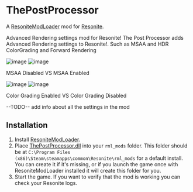 # ThePostProcessor

A [ResoniteModLoader](https://github.com/resonite-modding-group/ResoniteModLoader) mod for [Resonite](https://resonite.com/).

Advanced Rendering settings mod for Resonite!
The Post Processor adds Advanced Rendering settings to Resonite!. Such as MSAA and HDR ColorGrading and Forward Rendering

![image](https://github.com/user-attachments/assets/72ac8bf5-4390-4b7b-ac73-2970aa596e58)
![image](https://github.com/user-attachments/assets/8a66b49c-f5aa-46bf-8c05-d67c0d9587b0)

MSAA Disabled VS MSAA Enabled

![image](https://github.com/user-attachments/assets/bfb44c9d-24ce-4388-a816-98fe93fea2cf)
![image](https://github.com/user-attachments/assets/db3fcbd7-2095-408a-9a43-0b306cfbf52b)

Color Grading Enabled VS Color Grading Disabled


--TODO-- add info about all the settings in the mod

## Installation
1. Install [ResoniteModLoader](https://github.com/resonite-modding-group/ResoniteModLoader).
1. Place [ThePostProcessor.dll](https://github.com/0xFLOATINGPOINT/ThePostProcessor/releases/latest/download/ThePostProcessor.dll) into your `rml_mods` folder. This folder should be at `C:\Program Files (x86)\Steam\steamapps\common\Resonite\rml_mods` for a default install. You can create it if it's missing, or if you launch the game once with ResoniteModLoader installed it will create this folder for you.
1. Start the game. If you want to verify that the mod is working you can check your Resonite logs.
